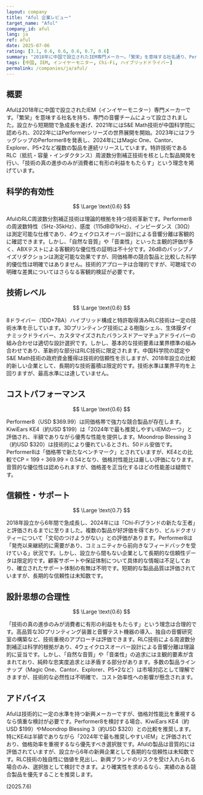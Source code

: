 ```yaml
---
layout: company
title: "Aful 企業レビュー"
target_name: "Aful"
company_id: aful
lang: ja
ref: aful
date: 2025-07-06
rating: [3.1, 0.6, 0.6, 0.6, 0.7, 0.6]
summary: "2018年に中国で設立されたIEM専門メーカー。「繁栄」を意味する社名通り、Performer8をはじめとする高品質インイヤーモニターで急成長。特許技術RLC周波数分割補正技術を核とした製品開発が特徴。2024年に複数の好評価製品をリリースし、Chi-Fiブランドの新たな王者と評価される。しかし、設立から間もなく長期的な信頼性は未知数。"
tags: [中国, IEM, インイヤーモニター, Chi-Fi, ハイブリッドドライバー]
permalink: /companies/ja/aful/
---
```


## 概要

Afulは2018年に中国で設立されたIEM（インイヤーモニター）専門メーカーです。「繁栄」を意味する社名を持ち、専門の音響チームによって設立されました。設立から短期間で急成長を遂げ、2021年にはS&E Math技術が中国科学院に認められ、2022年にはPerformerシリーズの世界展開を開始。2023年にはフラッグシップのPerformer8を発表し、2024年にはMagic One、Cantor、Explorer、P5+2など複数の製品を連続リリースしています。特許技術であるRLC（抵抗・容量・インダクタンス）周波数分割補正技術を核とした製品開発を行い、「技術の真の進歩のみが消費者に有形の利益をもたらす」という理念を掲げています。

## 科学的有効性

$$ \Large \text{0.6} $$

AfulのRLC周波数分割補正技術は理論的根拠を持つ技術革新です。Performer8の周波数特性（5Hz-35kHz）、感度（115dB@1kHz）、インピーダンス（30Ω）は測定可能な仕様であり、4ウェイクロスオーバー設計による音響分離は客観的に確認できます。しかし、「自然な音質」や「音楽性」といった主観的評価が多く、ABXテストによる客観的な優位性の証明は不十分です。26dBのパッシブノイズリダクションは測定可能な効果ですが、同価格帯の競合製品と比較した科学的優位性は明確ではありません。技術的アプローチは合理的ですが、可聴域での明確な差異についてはさらなる客観的検証が必要です。

## 技術レベル

$$ \Large \text{0.6} $$

8ドライバー（1DD+7BA）ハイブリッド構成と特許取得済みRLC技術は一定の技術水準を示しています。3Dプリンティング技術による樹脂シェル、生体膜ダイナミックドライバー、カスタマイズされたバランスドアーマチュアドライバーの組み合わせは適切な設計選択です。しかし、基本的な技術要素は業界標準の組み合わせであり、革新的な部分はRLC技術に限定されます。中国科学院の認定やS&E Math技術の政府資金獲得は技術的信頼性を示しますが、2018年設立の比較的新しい企業として、長期的な技術蓄積は限定的です。技術水準は業界平均を上回りますが、最高水準には達していません。

## コストパフォーマンス

$$ \Large \text{0.6} $$

Performer8（USD $369.99）は同価格帯で強力な競合製品が存在します。KiwiEars KE4（約USD $199）は「2024年で最も推奨しやすいIEMの一つ」と評価され、半額でありながら優秀な性能を提供します。Moondrop Blessing 3（約USD $320）は技術的により優れているとされ、50ドル安価です。Performer8は「価格帯で新たなベンチマーク」とされていますが、KE4との比較でCP = 199 ÷ 369.99 = 0.54となり、価格対性能比は厳しい評価になります。音質的な優位性は認められますが、価格差を正当化するほどの性能差は疑問です。

## 信頼性・サポート

$$ \Large \text{0.7} $$

2018年設立から6年間で急成長し、2024年には「Chi-Fiブランドの新たな王者」と評価されるまでに至りました。複数の製品が好評価を得ており、ビルドクオリティーについて「文句のつけようがない」との評価があります。Performer8は「発売以来継続的に需要があり、コミュニティから前向きなフィードバックを受けている」状況です。しかし、設立から間もない企業として長期的な信頼性データは限定的です。顧客サポートや保証体制について具体的な情報は不足しており、確立されたサポート体制の有無は不明です。短期的な製品品質は評価されていますが、長期的な信頼性は未知数です。

## 設計思想の合理性

$$ \Large \text{0.6} $$

「技術の真の進歩のみが消費者に有形の利益をもたらす」という理念は合理的です。高品質な3Dプリンティング装置と音響テスト機器の導入、独自の音響研究室の構築など、技術重視のアプローチは評価できます。RLC技術による周波数分割補正は科学的根拠があり、4ウェイクロスオーバー設計による音響分離は理論的に妥当です。しかし、「自然な音質」や「音楽性」の追求には主観的要素が含まれており、純粋な忠実度追求とは矛盾する部分があります。多数の製品ラインナップ（Magic One、Cantor、Explorer、P5+2など）は市場対応として理解できますが、技術的な必然性は不明確で、コスト効率性への影響が懸念されます。

## アドバイス

Afulは技術的に一定の水準を持つ新興メーカーですが、価格対性能比を重視するなら慎重な検討が必要です。Performer8を検討する場合、KiwiEars KE4（約USD $199）やMoondrop Blessing 3（約USD $320）との比較を推奨します。特にKE4は半額でありながら「2024年で最も推奨しやすいIEM」と評価されており、価格効率を重視するなら優先すべき選択肢です。Afulの製品は音質的には評価されていますが、設立から6年の新興企業として長期的な信頼性は未知数です。RLC技術の独自性に価値を見出し、新興ブランドのリスクを受け入れられる場合のみ、選択肢として検討できます。より確実性を求めるなら、実績のある競合製品を優先することを推奨します。

(2025.7.6)